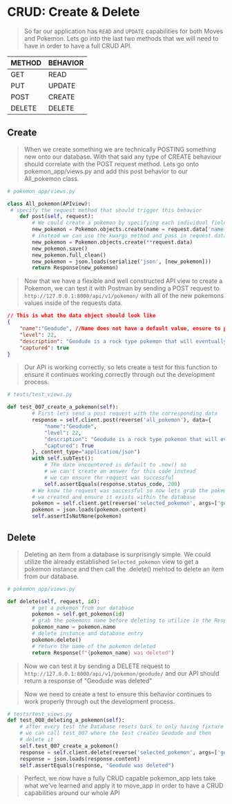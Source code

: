 # CRUD: Create & Delete

> So far our application has `READ` and `UPDATE` capabilities for both Moves and Pokemon. Lets go into the last two methods that we will need to have in order to have a full CRUD API.

| METHOD    | BEHAVIOR |
| :-------- | :------- |  
| GET       | READ     | 
| PUT       | UPDATE   | 
| POST      | CREATE   | 
| DELETE    | DELETE   |

## Create

> When we create something we are technically POSTING something new onto our database. With that said any type of CREATE behaviour should correlate with the POST request method. Lets go onto pokemon_app/views.py and add this post behavior to our All_pokemon class.

```python
# pokemon_app/views.py

class All_pokemon(APIview):
 # specify the request method that should trigger this behavior
    def post(self, request):
        # We could create a pokemon by specifying each individual field but that's obviously not optimal
        new_pokemon = Pokemon.objects.create(name = request.data['name'], level = request.data['level'])
        # instead we can use the kwargs method and pass in request.data (a dict) into the create argument
        new_pokemon = Pokemon.objects.create(**request.data)
        new_pokemon.save()
        new_pokemon.full_clean()
        new_pokemon = json.loads(serialize('json', [new_pokemon]))
        return Response(new_pokemon)
```
> Now that we have a flexible and well constructed API view to create a Pokemon, we can test it with Postman by sending a POST request to `http://127.0.0.1:8000/api/v1/pokemon/` with all of the new pokemons values inside of the requests data. 

```json
// This is what the data object should look like
{
    "name":"Geodude", //Name does not have a default value, ensure to pass it in the request
    "level": 22,
    "description": "Geodude is a rock type pokemon that will eventually evolve into graveler",
    "captured": true
}
```

> Our API is working correctly, so lets create a test for this function to ensure it continues working correctly through out the development process.

```python
# tests/test_views.py

def test_007_create_a_pokemon(self):
        # First lets send a post request with the corresponding data
        response = self.client.post(reverse('all_pokemon'), data={
            "name":"Geodude",
            "level": 22,
            "description": "Geodude is a rock type pokemon that will eventually evolve into graveler",
            "captured": True
        }, content_type="application/json")
        with self.subTest():
            # The date encountered is default to .now() so 
            # we can't create an answer for this code instead
            # we can ensure the request was successful
            self.assertEquals(response.status_code, 200)
        # We know the request was successful so now lets grab the pokemon
        # we created and ensure it exists within the database
        pokemon = self.client.get(reverse('selected_pokemon', args=['geodude']))
        pokemon = json.loads(pokemon.content)
        self.assertIsNotNone(pokemon)
```

## Delete

> Deleting an item from a database is surprisingly simple. We could utilize the already established `Selected_pokemon` view to get a pokemon instance and then call the .delete() mehtod to delete an item from our database.

```python
# pokemon_app/views.py

def delete(self, request, id):
        # get a pokemon from our database
        pokemon = self.get_pokemon(id)
        # grab the pokemons name before deleting to utilize in the Response message
        pokemon_name = pokemon.name
        # delete instance and database entry
        pokemon.delete()
        # return the name of the pokemon deleted
        return Response(f"{pokemon_name} was deleted")
```
> Now we can test it by sending a DELETE request to `http://127.0.0.1:8000/api/v1/pokemon/geodude/` and our API should return a response of "Geodude was deleted"

> Now we need to create a test to ensure this behavior continues to work properly through out the development process.

```python
# tests/test_views.py
def test_008_deleting_a_pokemon(self):
    # after every test the Database resets back to only having fixture data
    # we can call test_007 where the test creates Geodude and then 
    # delete it
    self.test_007_create_a_pokemon()
    response = self.client.delete(reverse('selected_pokemon', args=['geodude']))
    response = json.loads(response.content)
    self.assertEquals(response, "Geodude was deleted")
```
> Perfect, we now have a fully CRUD capable pokemon_app lets take what we've learned and apply it to move_app in order to have a CRUD capabilities around our whole API